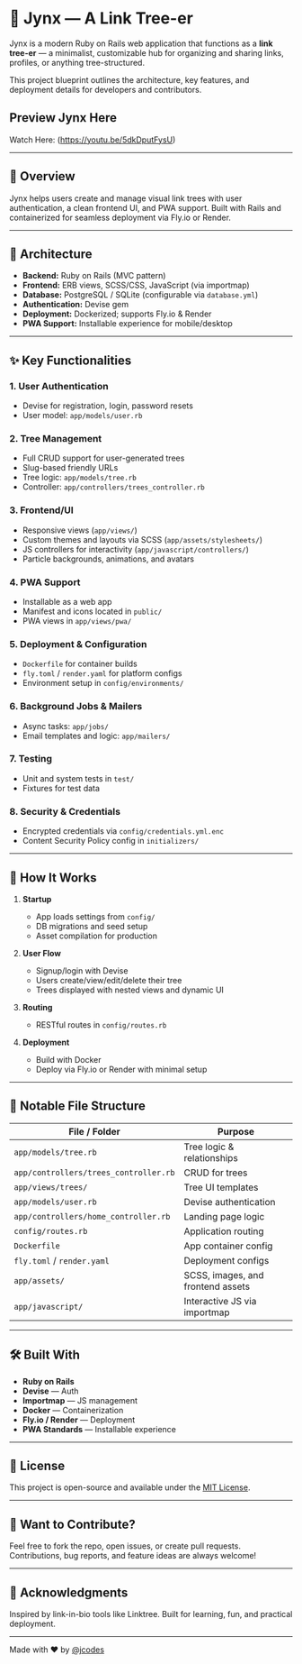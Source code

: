 # 🌿 Jynx — A Link Tree-er

Jynx is a modern Ruby on Rails web application that functions as a **link tree-er** — a minimalist, customizable hub for organizing and sharing links, profiles, or anything tree-structured.

This project blueprint outlines the architecture, key features, and deployment details for developers and contributors.

## Preview Jynx Here

Watch Here: (https://youtu.be/5dkDputFysU)


---

## 🚀 Overview

Jynx helps users create and manage visual link trees with user authentication, a clean frontend UI, and PWA support. Built with Rails and containerized for seamless deployment via Fly.io or Render.

---

## 🧱 Architecture

- **Backend:** Ruby on Rails (MVC pattern)
- **Frontend:** ERB views, SCSS/CSS, JavaScript (via importmap)
- **Database:** PostgreSQL / SQLite (configurable via `database.yml`)
- **Authentication:** Devise gem
- **Deployment:** Dockerized; supports Fly.io & Render
- **PWA Support:** Installable experience for mobile/desktop

---

## ✨ Key Functionalities

### 1. User Authentication
- Devise for registration, login, password resets
- User model: `app/models/user.rb`

### 2. Tree Management
- Full CRUD support for user-generated trees
- Slug-based friendly URLs
- Tree logic: `app/models/tree.rb`
- Controller: `app/controllers/trees_controller.rb`

### 3. Frontend/UI
- Responsive views (`app/views/`)
- Custom themes and layouts via SCSS (`app/assets/stylesheets/`)
- JS controllers for interactivity (`app/javascript/controllers/`)
- Particle backgrounds, animations, and avatars

### 4. PWA Support
- Installable as a web app
- Manifest and icons located in `public/`
- PWA views in `app/views/pwa/`

### 5. Deployment & Configuration
- `Dockerfile` for container builds
- `fly.toml` / `render.yaml` for platform configs
- Environment setup in `config/environments/`

### 6. Background Jobs & Mailers
- Async tasks: `app/jobs/`
- Email templates and logic: `app/mailers/`

### 7. Testing
- Unit and system tests in `test/`
- Fixtures for test data

### 8. Security & Credentials
- Encrypted credentials via `config/credentials.yml.enc`
- Content Security Policy config in `initializers/`

---

## 🔄 How It Works

1. **Startup**  
   - App loads settings from `config/`
   - DB migrations and seed setup
   - Asset compilation for production

2. **User Flow**  
   - Signup/login with Devise  
   - Users create/view/edit/delete their tree  
   - Trees displayed with nested views and dynamic UI

3. **Routing**  
   - RESTful routes in `config/routes.rb`

4. **Deployment**  
   - Build with Docker  
   - Deploy via Fly.io or Render with minimal setup

---

## 📂 Notable File Structure

| File / Folder                     | Purpose                                 |
|----------------------------------|-----------------------------------------|
| `app/models/tree.rb`             | Tree logic & relationships              |
| `app/controllers/trees_controller.rb` | CRUD for trees                    |
| `app/views/trees/`               | Tree UI templates                       |
| `app/models/user.rb`             | Devise authentication                   |
| `app/controllers/home_controller.rb` | Landing page logic                 |
| `config/routes.rb`               | Application routing                     |
| `Dockerfile`                     | App container config                    |
| `fly.toml` / `render.yaml`       | Deployment configs                      |
| `app/assets/`                    | SCSS, images, and frontend assets       |
| `app/javascript/`                | Interactive JS via importmap            |

---

## 🛠️ Built With

- **Ruby on Rails**
- **Devise** — Auth
- **Importmap** — JS management
- **Docker** — Containerization
- **Fly.io / Render** — Deployment
- **PWA Standards** — Installable experience

---

## 📌 License

This project is open-source and available under the [MIT License](LICENSE).

---

## 🧪 Want to Contribute?

Feel free to fork the repo, open issues, or create pull requests. Contributions, bug reports, and feature ideas are always welcome!

---

## 🙏 Acknowledgments

Inspired by link-in-bio tools like Linktree. Built for learning, fun, and practical deployment.

---

Made with ❤️ by [@jcodes](https://github.com/jcodes)
